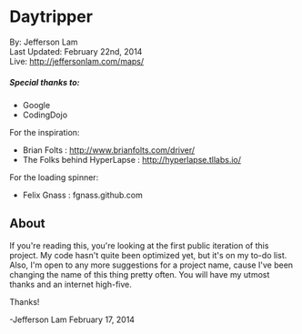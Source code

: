 # Daytripper
By: Jefferson Lam  
Last Updated: February 22nd, 2014  
Live: http://jeffersonlam.com/maps/  

##### Special thanks to:
* Google
* CodingDojo  

For the inspiration:
  * Brian Folts : http://www.brianfolts.com/driver/
  * The Folks behind HyperLapse : http://hyperlapse.tllabs.io/  

For the loading spinner:
  * Felix Gnass : fgnass.github.com

## About 
If you're reading this, you're looking at the first public iteration of this project. My code hasn't quite been optimized yet, but it's on my to-do list. Also, I'm open to any more suggestions for a project name, cause I've been changing the name of this thing pretty often. You will have my utmost thanks and an internet high-five.

Thanks!

-Jefferson Lam
February 17, 2014
